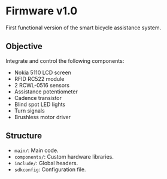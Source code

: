 # Firmware v1.0  

First functional version of the smart bicycle assistance system.  

## Objective  
Integrate and control the following components:  
- Nokia 5110 LCD screen  
- RFID RC522 module  
- 2 RCWL-0516 sensors  
- Assistance potentiometer  
- Cadence transistor  
- Blind spot LED lights  
- Turn signals  
- Brushless motor driver  

## Structure  
- `main/`: Main code.  
- `components/`: Custom hardware libraries.  
- `include/`: Global headers.  
- `sdkconfig`: Configuration file.  
